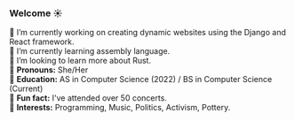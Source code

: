 ### Welcome :sunny:

:leaves: I’m currently working on creating dynamic websites using the Django and React framework.\
:herb: I’m currently learning assembly language.\
:seedling: I’m looking to learn more about Rust.\
:blossom: **Pronouns:** She/Her\
:ear_of_rice: **Education:** AS in Computer Science (2022) / BS in Computer Science (Current)\
:mushroom: **Fun fact:** I've attended over 50 concerts.\
:cherry_blossom: **Interests:** Programming, Music, Politics, Activism, Pottery.
